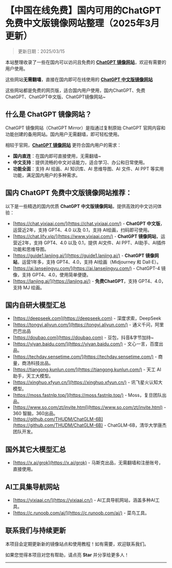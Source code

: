 # 【中国在线免费】国内可用的ChatGPT免费中文版镜像网站整理（2025年3月 更新）

> 更新日期：2025/03/15   

本站整理收录了一些在国内可以访问且免费的 **[ChatGPT 镜像网站](https://chat.yixiaai.com)**，欢迎有需要的用户使用。

这些网站**无需翻墙**，直接在国内即可在线使用的 **[ChatGPT 中文版镜像网站](https://chat.yixiaai.com)**

这些网站都是免费的网页版，适合国内用户使用，国内ChatGPT、免费ChatGPT、ChatGPT中文版、ChatGPT镜像网站~

## 什么是 ChatGPT 镜像网站？

ChatGPT 镜像网站（ChatGPT Mirror）是指通过复制原始 ChatGPT 官网内容和功能创建的备用网站。国内用户无需翻墙，即可轻松使用。

相较于官网，[**ChatGPT 镜像网站**](https://chat.yixiaai.com) 更符合国内用户的需求：

- **国内直连**：在国内即可直接使用，无需翻墙~
- **中文支持**：提供流畅的中文对话能力，适合学习、办公和日常使用。
- **功能全面**：支持 AI 绘画、AI 知识库、AI 思维导图、AI 文件、AI PPT 等实用功能，满足国内用户的多种需求。

## 国内 ChatGPT 免费中文版镜像网站推荐：

以下是一些精选的国内优质 **ChatGPT 中文版镜像网站**，提供高效的中文访问体验：

- [https://chat.yixiaai.com/](https://chat.yixiaai.com/) - **ChatGPT 中文版**，运营近2年，支持 GPT4、4.0 以及 0.1，支持 AI绘画，扫码即可使用。
- [https://chat.lify.vip/](https://www.yixiaai.com/) - **ChatGPT 镜像网站**，运营近2年，支持 GPT4、4.0 以及 0.1，提供 AI文件、AI PPT、AI助手、AI插件功能和思维导图。
- [https://guide1.lanjing.ai/](https://guide1.lanjing.ai/) - **ChatGPT 镜像网站**，运营1年多，支持 GPT4、4.0，支持 AI绘画（Midjourney 和 Dall·E）。
- [https://ai.lansejingyu.com/](https://ai.lansejingyu.com/) - ChatGPT-4 镜像，支持 GPT4、4.0，使用简单便捷。
- [https://lanjing.ai/](https://lanjing.ai/) - **免费ChatGPT**，支持 GPT4、4.0，支持 MJ 绘画。

## 国内自研大模型汇总

- [https://deepseek.com](https://deepseek.com) - 深度求索，DeepSeek
- [https://tongyi.aliyun.com/](https://tongyi.aliyun.com/) - 通义千问，阿里巴巴出品
- [https://doubao.com](https://doubao.com) - 豆包，抖音&字节加持~
- [https://yiyan.baidu.com/](https://yiyan.baidu.com/) - 文心一言，百度出品。
- [https://techday.sensetime.com/](https://techday.sensetime.com/) - 商量，商汤科技出品。
- [https://tiangong.kunlun.com/](https://tiangong.kunlun.com/) - 天工 AI 助手，天工大模型。
- [https://xinghuo.xfyun.cn/](https://xinghuo.xfyun.cn/) - 讯飞星火认知大模型。
- [https://moss.fastnlp.top/](https://moss.fastnlp.top/) - Moss，复旦团队出品。
- [https://www.so.com/zt/invite.html](https://www.so.com/zt/invite.html) - 360 智脑，360出品。
- [https://github.com/THUDM/ChatGLM-6B](https://github.com/THUDM/ChatGLM-6B) - ChatGLM-6B，清华大学唐杰团队开发。

## 国外其它大模型汇总

- [https://x.ai/grok](https://x.ai/grok) - 马斯克出品，无需翻墙和注册账号，直接使用。

## AI工具集导航网站

- [https://yixiaai.cn/](https://yixiaai.cn/) - AI工具导航网站，涵盖多种AI工具。
- [https://c.runoob.com/ai/](https://c.runoob.com/ai/) - 菜鸟工具。

## 联系我们与持续更新

本项目会定期更新新的镜像站点和使用教程！如有需要，欢迎联系我们。

如果您觉得本项目对您有帮助，请点亮 **Star** 并分享给更多人！

---
